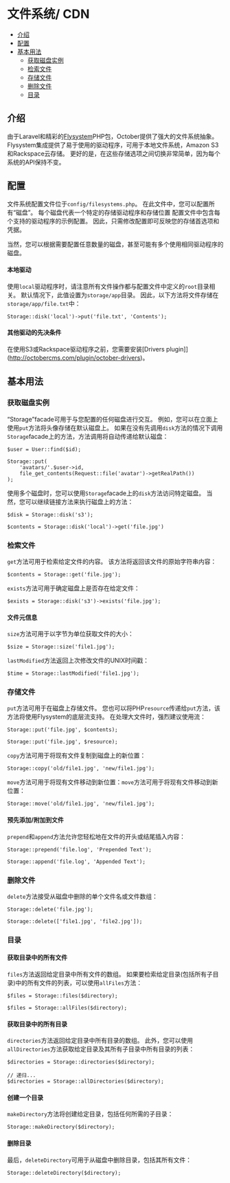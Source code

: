 # 文件系统/ CDN

- [介绍](#introduction)
- [配置](#configuration)
- [基本用法](#basic-usage)
    - [获取磁盘实例](#obtaining-disk-instances)
    - [检索文件](#retrieving-files)
    - [存储文件](#storing-files)
    - [删除文件](#deleting-files)
    - [目录](#directories)

<a name="introduction"></a>
## 介绍

由于Laravel和精彩的[Flysystem](https://github.com/thephpleague/flysystem)PHP包，October提供了强大的文件系统抽象。 Flysystem集成提供了易于使用的驱动程序，可用于本地文件系统，Amazon S3和Rackspace云存储。 更好的是，在这些存储选项之间切换非常简单，因为每个系统的API保持不变。

<a name="configuration"></a>
## 配置

文件系统配置文件位于`config/filesystems.php`。 在此文件中，您可以配置所有“磁盘”。 每个磁盘代表一个特定的存储驱动程序和存储位置 配置文件中包含每个支持的驱动程序的示例配置。 因此，只需修改配置即可反映您的存储首选项和凭据。

当然，您可以根据需要配置任意数量的磁盘，甚至可能有多个使用相同驱动程序的磁盘。

#### 本地驱动

使用`local`驱动程序时，请注意所有文件操作都与配置文件中定义的`root`目录相关。 默认情况下，此值设置为`storage/app`目录。 因此，以下方法将文件存储在`storage/app/file.txt`中：

    Storage::disk('local')->put('file.txt', 'Contents');

#### 其他驱动的先决条件

在使用S3或Rackspace驱动程序之前，您需要安装[Drivers plugin]](http://octobercms.com/plugin/october-drivers)。

<a name="basic-usage"></a>
## 基本用法

<a name="obtaining-disk-instances"></a>
### 获取磁盘实例

“Storage”facade可用于与您配置的任何磁盘进行交互。 例如，您可以在立面上使用`put`方法将头像存储在默认磁盘上。 如果在没有先调用`disk`方法的情况下调用`Storage`facade上的方法，方法调用将自动传递给默认磁盘：

    $user = User::find($id);

    Storage::put(
        'avatars/'.$user->id,
        file_get_contents(Request::file('avatar')->getRealPath())
    );

使用多个磁盘时，您可以使用`Storage`facade上的`disk`方法访问特定磁盘。 当然，您可以继续链接方法来执行磁盘上的方法：

    $disk = Storage::disk('s3');

    $contents = Storage::disk('local')->get('file.jpg')

<a name="retrieving-files"></a>
### 检索文件

`get`方法可用于检索给定文件的内容。 该方法将返回该文件的原始字符串内容：

    $contents = Storage::get('file.jpg');

`exists`方法可用于确定磁盘上是否存在给定文件：

    $exists = Storage::disk('s3')->exists('file.jpg');

#### 文件元信息

`size`方法可用于以字节为单位获取文件的大小：

    $size = Storage::size('file1.jpg');

`lastModified`方法返回上次修改文件的UNIX时间戳：

    $time = Storage::lastModified('file1.jpg');

<a name="storing-files"></a>
### 存储文件

`put`方法可用于在磁盘上存储文件。 您也可以将PHP`resource`传递给`put`方法，该方法将使用Flysystem的底层流支持。 在处理大文件时，强烈建议使用流：

    Storage::put('file.jpg', $contents);

    Storage::put('file.jpg', $resource);

`copy`方法可用于将现有文件复制到磁盘上的新位置：

    Storage::copy('old/file1.jpg', 'new/file1.jpg');

`move`方法可用于将现有文件移动到新位置：`move`方法可用于将现有文件移动到新位置：

    Storage::move('old/file1.jpg', 'new/file1.jpg');

#### 预先添加/附加到文件

`prepend`和`append`方法允许您轻松地在文件的开头或结尾插入内容：

    Storage::prepend('file.log', 'Prepended Text');

    Storage::append('file.log', 'Appended Text');

<a name="deleting-files"></a>
### 删除文件

`delete`方法接受从磁盘中删除的单个文件名或文件数组：

    Storage::delete('file.jpg');

    Storage::delete(['file1.jpg', 'file2.jpg']);

<a name="directories"></a>
### 目录

#### 获取目录中的所有文件

`files`方法返回给定目录中所有文件的数组。 如果要检索给定目录(包括所有子目录)中的所有文件的列表，可以使用`allFiles`方法：

    $files = Storage::files($directory);

    $files = Storage::allFiles($directory);

#### 获取目录中的所有目录

`directories`方法返回给定目录中所有目录的数组。 此外，您可以使用`allDirectories`方法获取给定目录及其所有子目录中所有目录的列表：

    $directories = Storage::directories($directory);

    // 递归...
    $directories = Storage::allDirectories($directory);

#### 创建一个目录

`makeDirectory`方法将创建给定目录，包括任何所需的子目录：

    Storage::makeDirectory($directory);

#### 删除目录

最后，`deleteDirectory`可用于从磁盘中删除目录，包括其所有文件：

    Storage::deleteDirectory($directory);

